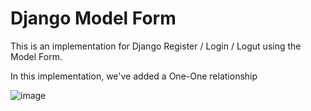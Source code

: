 # Django Model Form
This is an implementation for Django Register / Login / Logut using the Model Form.

In this implementation, we've added a One-One relationship

![image](https://user-images.githubusercontent.com/31501126/133238111-791da09e-1677-43fa-bc6a-ce570485a72d.png)
